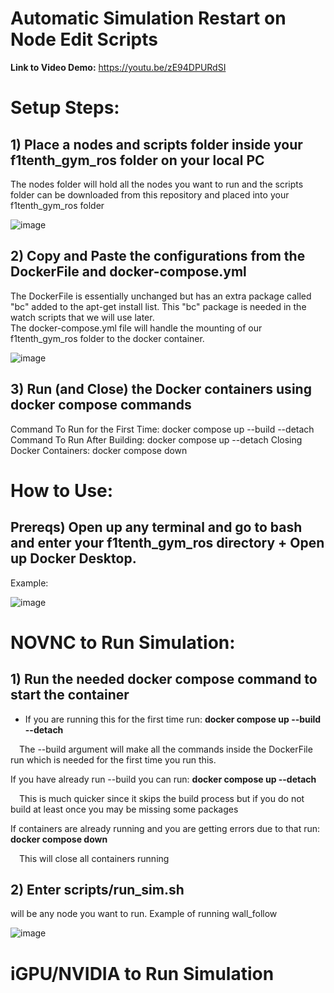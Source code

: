 # Automatic Simulation Restart on Node Edit Scripts

**Link to Video Demo:** https://youtu.be/zE94DPURdSI

# Setup Steps:

## 1) Place a nodes and scripts folder inside your f1tenth_gym_ros folder on your local PC

The nodes folder will hold all the nodes you want to run and the scripts folder can be downloaded from this repository and placed into your f1tenth_gym_ros folder

![image](https://github.com/user-attachments/assets/09ccb62a-164f-4086-a30e-f2edfbf667f0)

## 2) Copy and Paste the configurations from the DockerFile and docker-compose.yml 

The DockerFile is essentially unchanged but has an extra package called "bc" added to the apt-get install list. This "bc" package is needed in the watch scripts that we will use later.  
The docker-compose.yml file will handle the mounting of our f1tenth_gym_ros folder to the docker container.

![image](https://github.com/user-attachments/assets/1e35ec7e-416f-4f0a-919f-c4504386f892)

## 3) Run (and Close) the Docker containers using docker compose commands

Command To Run for the First Time: docker compose up --build --detach
Command To Run After Building: docker compose up --detach
Closing Docker Containers: docker compose down

# How to Use:

## Prereqs) Open up any terminal and go to bash and enter your f1tenth_gym_ros directory + Open up Docker Desktop.

Example:

![image](https://github.com/user-attachments/assets/1b3893f5-2b06-459e-b0b8-c1a38289ee12)

# NOVNC to Run Simulation: 

## 1) Run the needed docker compose command to start the container

* If you are running this for the first time run: **docker compose up --build --detach**

&emsp;The --build argument will make all the commands inside the DockerFile run which is needed for the first time you run this.  

If you have already run --build you can run: **docker compose up --detach**  

&emsp;This is much quicker since it skips the build process but if you do not build at least once you may be missing some packages  

If containers are already running and you are getting errors due to that run: **docker compose down**   

&emsp;This will close all containers running  

## 2) Enter scripts/run_sim.sh <node> 

<node> will be any node you want to run. Example of running wall_follow

![image](https://github.com/user-attachments/assets/78623ffc-85c3-4ba0-915f-ba84758ecc96)


# iGPU/NVIDIA to Run Simulation


















